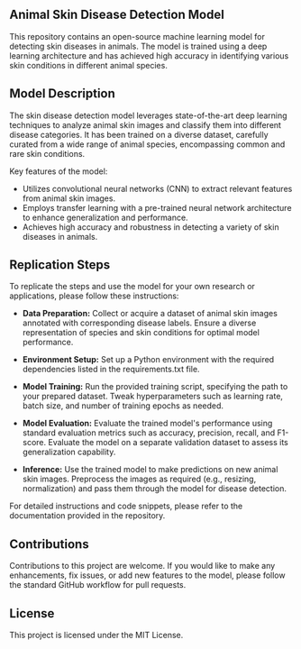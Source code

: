 
## Animal Skin Disease Detection Model
This repository contains an open-source machine learning model for detecting skin diseases in animals. The model is trained using a deep learning architecture and has achieved high accuracy in identifying various skin conditions in different animal species.

## Model Description
The skin disease detection model leverages state-of-the-art deep learning techniques to analyze animal skin images and classify them into different disease categories. It has been trained on a diverse dataset, carefully curated from a wide range of animal species, encompassing common and rare skin conditions.

Key features of the model:

* Utilizes convolutional neural networks (CNN) to extract relevant features from animal skin images.
* Employs transfer learning with a pre-trained neural network architecture to enhance generalization and performance.
* Achieves high accuracy and robustness in detecting a variety of skin diseases in animals.

## Replication Steps
To replicate the steps and use the model for your own research or applications, please follow these instructions:

* **Data Preparation:** Collect or acquire a dataset of animal skin images annotated with corresponding disease labels. Ensure a diverse representation of species and skin conditions for optimal model performance.

* **Environment Setup:** Set up a Python environment with the required dependencies listed in the requirements.txt file.

* **Model Training:** Run the provided training script, specifying the path to your prepared dataset. Tweak hyperparameters such as learning rate, batch size, and number of training epochs as needed.

* **Model Evaluation:** Evaluate the trained model's performance using standard evaluation metrics such as accuracy, precision, recall, and F1-score. Evaluate the model on a separate validation dataset to assess its generalization capability.

* **Inference:** Use the trained model to make predictions on new animal skin images. Preprocess the images as required (e.g., resizing, normalization) and pass them through the model for disease detection.

For detailed instructions and code snippets, please refer to the documentation provided in the repository.

## Contributions
Contributions to this project are welcome. If you would like to make any enhancements, fix issues, or add new features to the model, please follow the standard GitHub workflow for pull requests.

## License
This project is licensed under the MIT License.
